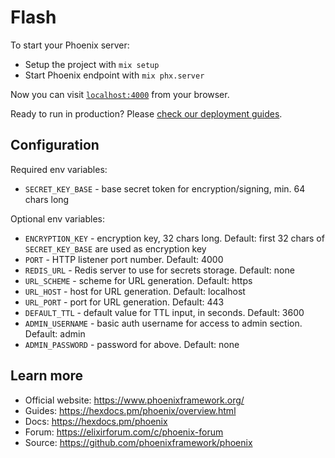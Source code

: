 # Flash

To start your Phoenix server:

  * Setup the project with `mix setup`
  * Start Phoenix endpoint with `mix phx.server`

Now you can visit [`localhost:4000`](http://localhost:4000) from your browser.

Ready to run in production? Please [check our deployment guides](https://hexdocs.pm/phoenix/deployment.html).

## Configuration

Required env variables:

- `SECRET_KEY_BASE` - base secret token for encryption/signing, min. 64 chars long

Optional env variables:

- `ENCRYPTION_KEY` - encryption key, 32 chars long. Default: first 32 chars of `SECRET_KEY_BASE` are used as encryption key
- `PORT` - HTTP listener port number. Default: 4000
- `REDIS_URL` - Redis server to use for secrets storage. Default: none
- `URL_SCHEME` - scheme for URL generation. Default: https
- `URL_HOST` - host for URL generation. Default: localhost
- `URL_PORT` - port for URL generation. Default: 443
- `DEFAULT_TTL` - default value for TTL input, in seconds. Default: 3600
- `ADMIN_USERNAME` - basic auth username for access to admin section. Default: admin
- `ADMIN_PASSWORD` - password for above. Default: none

## Learn more

  * Official website: https://www.phoenixframework.org/
  * Guides: https://hexdocs.pm/phoenix/overview.html
  * Docs: https://hexdocs.pm/phoenix
  * Forum: https://elixirforum.com/c/phoenix-forum
  * Source: https://github.com/phoenixframework/phoenix
